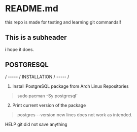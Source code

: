 # README.md
this repo is made for testing and learning git commands!!

## This is a subheader
i hope it does.

## POSTGRESQL
/ ----- / INSTALLATION / ----- /
1. Install PostgreSQL package from Arch Linux Repositories
> sudo pacman -Sy postgresql`
2. Print current version of the package
> postgres --version
new lines does not work as intended.

HELP git did not save anything